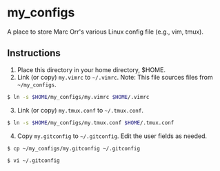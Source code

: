 # my_configs

A place to store Marc Orr's various Linux config file (e.g., vim, tmux).

## Instructions
1. Place this directory in your home directory, $HOME. 
2. Link (or copy) `my.vimrc` to `~/.vimrc`. Note: This file sources files from `~/my_configs`.

```bash
$ ln -s $HOME/my_configs/my.vimrc $HOME/.vimrc
```

3. Link (or copy) `my.tmux.conf` to `~/.tmux.conf`.

```bash
$ ln -s $HOME/my_configs/my.tmux.conf $HOME/.tmux.conf
```

4. Copy `my.gitconfig` to `~/.gitconfig`. Edit the user fields as needed.

```bash
$ cp ~/my_configs/my.gitconfig ~/.gitconfig

$ vi ~/.gitconfig
```
